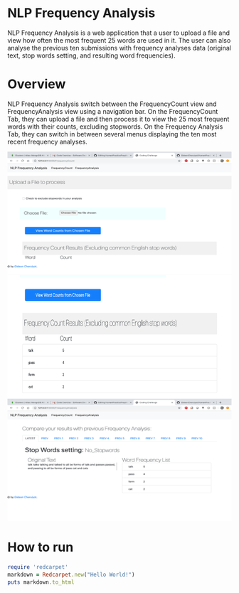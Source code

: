 # NLP Frequency Analysis

NLP Frequency Analysis is a web application that a user to upload a file and view how often the most frequent 25 words are used in it. The user can also analyse the previous ten submissions with frequency analyses data (original text, stop words setting, and resulting word frequencies).

# Overview
NLP Frequency Analysis switch between the FrequencyCount view and FrequencyAnalysis view using a navigation bar. On the FrequencyCount Tab, they can upload a file and then process it to view the 25 most frequent words with their counts, excluding stopwords. On the Frequency Analysis Tab, they can switch in between several menus displaying the ten most recent frequency analyses.


<img src="src/Image1.png" width="550" height ="275"><nobr>
<img src="src/Image2.png" width="550" height ="275"><nobr>
<img src="src/Image3.png" width="550" height ="275"><nobr>


# How to run

```ruby
require 'redcarpet'
markdown = Redcarpet.new("Hello World!")
puts markdown.to_html
```
